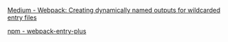 [Medium - Webpack: Creating dynamically named outputs for wildcarded entry files](https://medium.com/hackernoon/webpack-creating-dynamically-named-outputs-for-wildcarded-entry-files-9241f596b065)

[npm - webpack-entry-plus](https://www.npmjs.com/package/webpack-entry-plus)